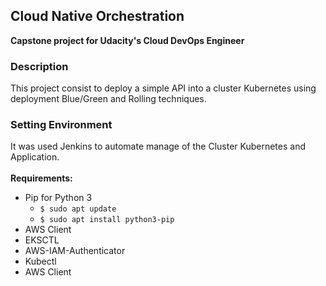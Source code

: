 <h2>Cloud Native Orchestration </h2>
<strong>Capstone project for Udacity's Cloud DevOps Engineer</strong><br/>

<h3>Description</h3>
This project consist to deploy a simple API into a cluster Kubernetes using deployment Blue/Green and Rolling techniques.<br/>

<h3>Setting Environment</h3>
It was used Jenkins to automate manage of the Cluster Kubernetes  and Application. <br/><br/>
<strong>Requirements:</strong>
<ul>
  <li>
    Pip for Python 3
    <ul>
      <li><code>$ sudo apt update</code></li>
      <li><code>$ sudo apt install python3-pip</code></li>
    </ul>  
  </li>  
  <li>AWS Client</li>
  <li>EKSCTL</li>
  <li>AWS-IAM-Authenticator</li>
  <li>Kubectl</li>
  <li>AWS Client</li>
</lu>
